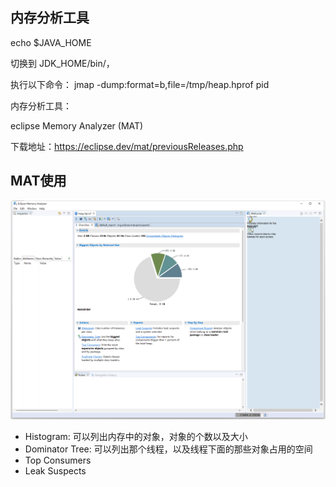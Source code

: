 ## 内存分析工具

echo $JAVA_HOME

切换到 JDK_HOME/bin/，

执行以下命令： jmap -dump:format=b,file=/tmp/heap.hprof  pid





内存分析工具：

eclipse Memory Analyzer (MAT)

下载地址：https://eclipse.dev/mat/previousReleases.php



## MAT使用

![](../../image/java/JVM/jvm_memory_001.jpg)

- Histogram: 可以列出内存中的对象，对象的个数以及大小
- Dominator Tree: 可以列出那个线程，以及线程下面的那些对象占用的空间
- Top Consumers
- Leak Suspects


